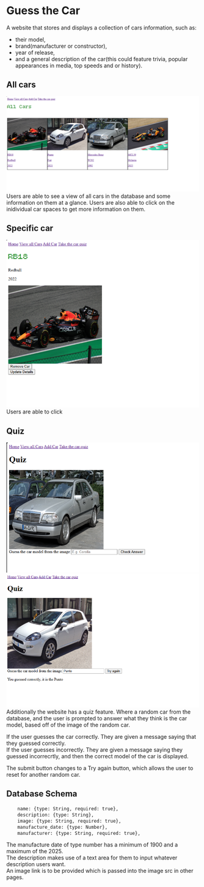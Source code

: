 # Guess the Car
A website that stores and displays a collection of cars information, such as: 
* their model, 
* brand(manufacturer or constructor), 
* year of release, 
* and a general description of the car(this could feature trivia, popular appearances in media, top speeds and or history).



## All cars
![alt text](/public/images/all_cars_display.png)
Users are able to see a view of all cars in the database and some information on them at a glance. Users are also able to click on the inidividual car spaces to get more information on them.
## Specific car
![alt text](/public/images/individual_car_display.png)
Users are able to click 
## Quiz

![alt text](/public/images/quiz.png)
![alt text](/public/images/correct_quiz.png)
Additionally the website has a quiz feature. Where a random car from the database, and the user is prompted to answer what they think is the car model, based off of the image of the random car.  </br>

If the user guesses the car correctly. They are given a message saying that they guessed correctly.</br>
If the user guesses incorrectly. They are given a message saying they guessed incorrecrtly, and then the correct model of the car is displayed.

The submit button changes to a Try again button, which allows the user to reset for another random car.


## Database Schema
```
    name: {type: String, required: true},
    description: {type: String},
    image: {type: String, required: true},
    manufacture_date: {type: Number},
    manufacturer: {type: String, required: true},  
```

The manufacture date of type number has a minimum of 1900 and a maximum of the 2025.</br>
The description makes use of a text area for them to input whatever description users want. </br>
An image link is to be provided which is passed into the image src in other pages. </br>

